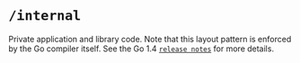 # `/internal`

Private application and library code. Note that this layout pattern is enforced by the Go compiler itself. See the Go 1.4 [`release notes`](https://golang.org/doc/go1.4#internalpackages) for more details.
